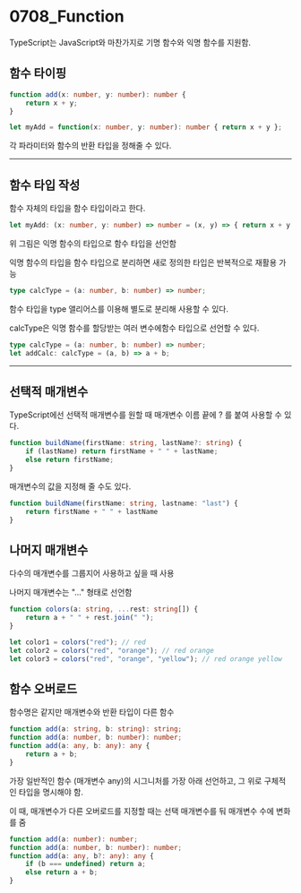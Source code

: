 # 0708_Function

TypeScript는 JavaScript와 마찬가지로 기명 함수와 익명 함수를 지원함.

## 함수 타이핑

``` typescript
function add(x: number, y: number): number {
    return x + y;
}

let myAdd = function(x: number, y: number): number { return x + y };
```
각 파라미터와 함수의 반환 타입을 정해줄 수 있다.

---

## 함수 타입 작성

함수 자체의 타입을 함수 타입이라고 한다.

``` typescript
let myAdd: (x: number, y: number) => number = (x, y) => { return x + y }; 
```

위 그림은 익명 함수의 타입으로 함수 타입을 선언함

익명 함수의 타입을 함수 타입으로 분리하면 새로 정의한 타입은 반복적으로 재활용 가능

``` typescript
type calcType = (a: number, b: number) => number;
```
함수 타입을 type 앨리어스를 이용해 별도로 분리해 사용할 수 있다.

calcType은 익명 함수를 할당받는 여러 변수에함수 타입으로 선언할 수 있다.

``` typescript
type calcType = (a: number, b: number) => number;
let addCalc: calcType = (a, b) => a + b;
```
---

## 선택적 매개변수

TypeScript에선 선택적 매개변수를 원할 때 매개변수 이름 끝에 ? 를 붙여 사용할 수 있다.

``` typescript
function buildName(firstName: string, lastName?: string) {
    if (lastName) return firstName + " " + lastName;
    else return firstName;
}
```
매개변수의 값을 지정해 줄 수도 있다.

``` typescript
function buildName(firstName: string, lastname: "last") {
    return firstName + " " + lastName
}
```

## 나머지 매개변수

다수의 매개변수를 그룹지어 사용하고 싶을 때 사용

나머지 매개변수는 "..." 형태로 선언함

``` typescript
function colors(a: string, ...rest: string[]) {
    return a + " " + rest.join(" ");
}

let color1 = colors("red"); // red
let color2 = colors("red", "orange"); // red orange
let color3 = colors("red", "orange", "yellow"); // red orange yellow
```

## 함수 오버로드

함수명은 같지만 매개변수와 반환 타입이 다른 함수

``` typescript
function add(a: string, b: string): string;
function add(a: number, b: number): number;
function add(a: any, b: any): any {
    return a + b;
}
```

가장 일반적인 함수 (매개변수 any)의 시그니처를 가장 아래 선언하고, 그 위로 구체적인 타입을 명시해야 함.

이 때, 매개변수가 다른 오버로드를 지정할 때는 선택 매개변수를 둬 매개변수 수에 변화를 줌

``` typescript
function add(a: number): number;
function add(a: number, b: number): number;
function add(a: any, b?: any): any {
    if (b === undefined) return a;
    else return a + b;
}
```